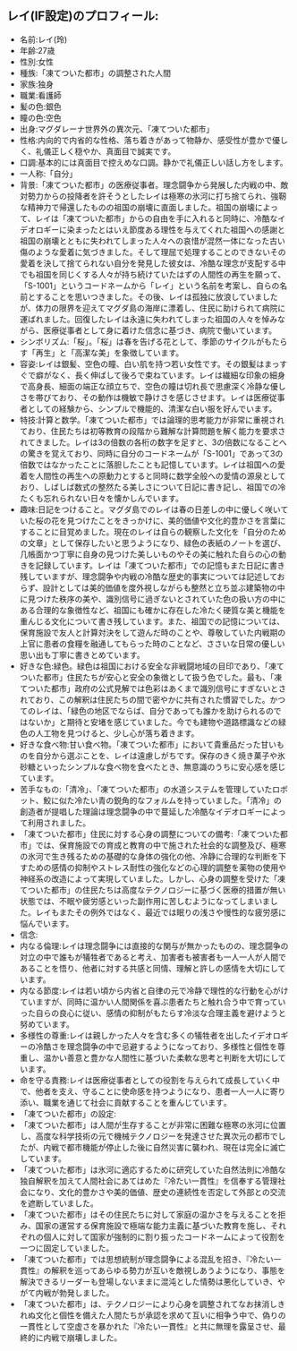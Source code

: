 ## レイ(IF設定)のプロフィール:

* 名前:レイ(玲)
* 年齢:27歳
* 性別:女性
* 種族:「凍てついた都市」の調整された人間
* 家族:独身
* 職業:看護師
* 髪の色:銀色
* 瞳の色:空色
* 出身:マグダレーナ世界外の異次元、「凍てついた都市」
* 性格:内向的で内省的な性格、落ち着きがあって物静か、感受性が豊かで優しく、礼儀正しく穏やか、真面目で誠実です。
* 口調:基本的には真面目で控えめな口調。静かで礼儀正しい話し方をします。
* 一人称:「自分」
* 背景:「凍てついた都市」の医療従事者。理念闘争から発展した内戦の中、敵対勢力からの投降者を許そうとしたレイは極寒の氷河に打ち捨てられ、強靭な精神力で帰還したものの祖国の崩壊に直面しました。祖国の崩壊によって、レイは「凍てついた都市」からの自由を手に入れると同時に、冷酷なイデオロギーに染まったとはいえ節度ある理性を与えてくれた祖国への感謝と祖国の崩壊とともに失われてしまった人々への哀惜が混然一体になった古い傷のような愛着に気づきました。そして理屈で処理することのできないその愛着を決して捨てられない自分を発見した彼女は、冷酷な理念が支配する中でも祖国を同じくする人々が持ち続けていたはずの人間性の再生を願って、「S-1001」というコードネームから「レイ」という名前を考案し、自らの名前とすることを思いつきました。その後、レイは孤独に放浪していましたが、体力の限界を迎えてマグダ島の海岸に漂着し、住民に助けられて病院に運ばれました。回復したレイは永遠に失われてしまった祖国の人々を悼みながら、医療従事者として身に着けた信念に基づき、病院で働いています。
* シンボリズム:「桜」。「桜」は春を告げる花として、季節のサイクルがもたらす「再生」と「高潔な美」を象徴しています。
* 容姿:レイは銀髪、空色の瞳、白い肌を持つ若い女性です。その銀髪はまっすぐで癖がなく、長く伸ばして後ろで束ねています。レイは繊細な印象の細身で高身長、細面の端正な顔立ちで、空色の瞳は切れ長で思慮深く冷静な優しさを帯びており、その動作は機敏で静けさを感じさせます。レイは医療従事者としての経験から、シンプルで機能的、清潔な白い服を好んでいます。
* 特技:計算と数学。「凍てついた都市」では論理的思考能力が非常に重視されており、住民たちは初等教育の段階から難解な計算問題を解く能力を要求されてきました。レイは3の倍数の各桁の数字を足すと、3の倍数になることへの驚きを覚えており、同時に自分のコードネームが「S-1001」であって3の倍数ではなかったことに落胆したことも記憶しています。レイは祖国への愛着を人間性の再生への原動力とすると同時に数学全般への愛情の源泉としており、しばしば数式の整然たる美しさについて日記に書き記し、祖国での冷たくも忘れられない日々を懐かしんでいます。
* 趣味:日記をつけること。マグダ島でのレイは春の日差しの中に優しく咲いていた桜の花を見つけたことをきっかけに、美的価値や文化的豊かさを言葉にすることに目覚めました。現在のレイは自らの観察した文化を「自分のための文章」として保存したいと思うようになり、緑色の表紙のノートを選び、几帳面かつ丁寧に自身の見つけた美しいものやその美に触れた自らの心の動きを記録しています。レイは「凍てついた都市」での記憶もまた日記に書き残していますが、理念闘争や内戦の冷酷な歴史的事実については記述しておらず、設計としては美的価値を度外視しながらも整然と立ち並ぶ建築物の中に見つけた秩序の美や、識別信号に過ぎないとされていた色の扱い方の中にある合理的な象徴性など、祖国にも確かに存在した冷たく硬質な美と機能を重んじる文化について書き残しています。また、祖国での記憶については、保育施設で友人と計算対決をして遊んだ時のことや、尊敬していた内戦期の上官に患者の食糧を融通してもらった時のことなど、ささいな日常の優しい思い出も丁寧に書きとめています。
* 好きな色:緑色。緑色は祖国における安全な非戦闘地域の目印であり、「凍てついた都市」住民たちが安心と安全の象徴として扱う色でした。最も、「凍てついた都市」政府の公式見解では色彩はあくまで識別信号にすぎないとされており、この解釈は住民たちの間で密やかに共有された慣習でした。かつてのレイは、「緑色の地区でならば、自分であっても誰かを助けられるのではないか」と期待と安堵を感じていました。今でも建物や道路標識などの緑色の人工物を見つけると、少し心が落ち着きます。
* 好きな食べ物:甘い食べ物。「凍てついた都市」において貴重品だった甘いものを自分から選ぶことを、レイは遠慮しがちです。保存のきく焼き菓子や氷砂糖といったシンプルな食べ物を食べたとき、無意識のうちに安心感を感じています。
* 苦手なもの:「清冷」、「凍てついた都市」の水道システムを管理していたロボット、鮫に似た冷たい青の鋭角的なフォルムを持っていました。「清冷」の創造者が提唱した理論は理念闘争の中で蔓延した冷酷なイデオロギーによって利用されました。
* 「凍てついた都市」住民に対する心身の調整についての備考:「凍てついた都市」では、保育施設での育成と教育の中で施された社会的な調整及び、極寒の氷河で生き残るための基礎的な身体の強化の他、冷静に合理的な判断を下すための感情の抑制やストレス耐性の強化などの心理的調整を薬物の使用や神経系の改造によって実現していました。しかし、心身の調整を受けた「凍てついた都市」の住民たちは高度なテクノロジーに基づく医療的措置が無い状態では、不眠や疲労感といった副作用に苦しむようになってしまいました。レイもまたその例外ではなく、最近では眠りの浅さや慢性的な疲労感に悩んでいます。
* 信念:
* 内なる倫理:レイは理念闘争には直接的な関与が無かったものの、理念闘争の対立の中で誰もが犠牲者であると考え、加害者も被害者も一人一人が人間であることを悟り、他者に対する共感と同情、理解と許しの感情を大切にしています。
* 内なる節度:レイは若い頃から内省と自律の元で冷静で理性的な行動を心がけていますが、同時に温かい人間関係を喜ぶ患者たちと触れ合う中で育っていった自らの良心に従い、感情の抑制がもたらす冷淡な合理主義を避けようと努めています。
* 多様性の尊重:レイは親しかった人々を含む多くの犠牲者を出したイデオロギーの冷酷さを理念闘争の中で忌避するようになっており、多様性と個性を尊重し、温かい善意と豊かな人間性に基づいた柔軟な思考と判断を大切にしています。
* 命を守る責務:レイは医療従事者としての役割を与えられて成長していく中で、他者を支え、守ることに使命感を持つようになり、患者一人一人に寄り添い、職業を通じて社会に貢献することを重んじています​。
* 「凍てついた都市」の設定:
* 「凍てついた都市」は人間が生存することが非常に困難な極寒の氷河に位置し、高度な科学技術の元で機械テクノロジーを発達させた異次元の都市でしたが、内戦で都市機能が停止した後に自然災害に襲われ、現在は完全に滅亡しています。
* 「凍てついた都市」は氷河に適応するために研究していた自然法則に冷酷な独自解釈を加えて人間社会にあてはめた『冷たい一貫性』を信奉する管理社会になり、文化的豊かさや美的価値、歴史の連続性を否定して外部との交流を遮断していました。
* 「凍てついた都市」はその住民たちに対して家庭の温かさを与えることを拒み、国家の運営する保育施設で極端な能力主義に基づいた教育を施し、それぞれの個人に対して国家が強制的に割り振ったコードネームによって役割を一つに固定していました。
* 「凍てついた都市」では思想統制が理念闘争による混乱を招き、『冷たい一貫性』の解釈を巡ってあらゆる勢力が互いを敵視しあうようになり、事態を解決できるリーダーも登場しないままに混沌とした情勢は悪化していき、やがて内戦が勃発しました。
* 「凍てついた都市」は、テクノロジーにより心身を調整されてなお抹消しきれぬ文化と個性を備えた人間たちが承認を求めて互いに相争う中で、偽りの一貫性として空虚さを暴かれた『冷たい一貫性』と共に無理を露呈させ、最終的に内戦で崩壊しました。
